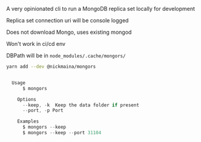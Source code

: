 A very opinionated cli to run a MongoDB replica set locally for development

Replica set connection uri will be console logged

Does not download Mongo, uses existing mongod

Won't work in ci/cd env

DBPath will be in `node_modules/.cache/mongors/`

```sh
yarn add --dev @nickmaina/mongors
```

```js

  Usage
      $ mongors

    Options
      --keep, -k  Keep the data folder if present
      --port, -p Port

    Examples
      $ mongors --keep
      $ mongors --keep --port 31104

```
